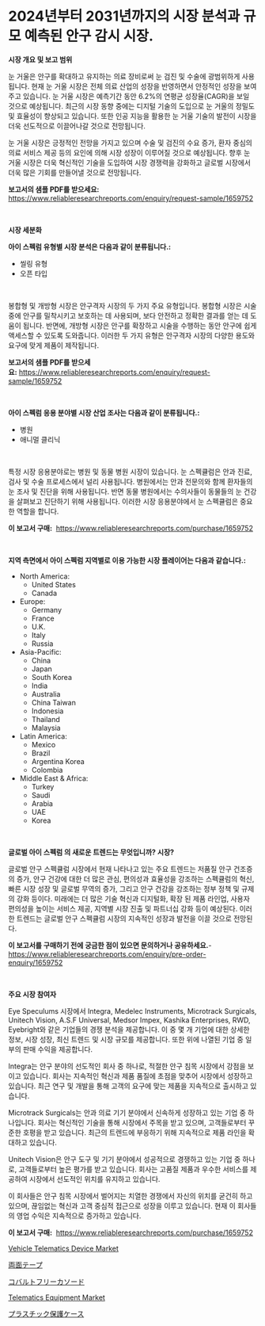<p><h1>2024년부터 2031년까지의 시장 분석과 규모 예측된 안구 감시 시장.</h1></p><p><strong>시장 개요 및 보고 범위</strong></p>
<p><p>눈 거울은 안구를 확대하고 유지하는 의료 장비로써 눈 검진 및 수술에 광범위하게 사용됩니다. 현재 눈 거울 시장은 전체 의료 산업의 성장을 반영하면서 안정적인 성장을 보여주고 있습니다. 눈 거울 시장은 예측기간 동안 6.2%의 연평균 성장율(CAGR)을 보일 것으로 예상됩니다. 최근의 시장 동향 중에는 디지털 기술의 도입으로 눈 거울의 정밀도 및 효율성이 향상되고 있습니다. 또한 인공 지능을 활용한 눈 거울 기술의 발전이 시장을 더욱 선도적으로 이끌어나갈 것으로 전망됩니다.</p><p>눈 거울 시장은 긍정적인 전망을 가지고 있으며 수술 및 검진의 수요 증가, 환자 중심의 의료 서비스 제공 등의 요인에 의해 시장 성장이 이루어질 것으로 예상됩니다. 향후 눈 거울 시장은 더욱 혁신적인 기술을 도입하여 시장 경쟁력을 강화하고 글로벌 시장에서 더욱 많은 기회를 만들어낼 것으로 전망됩니다.</p></p>
<p><strong>보고서의 샘플 PDF를 받으세요:</strong> <a href="https://www.reliableresearchreports.com/enquiry/request-sample/1659752">https://www.reliableresearchreports.com/enquiry/request-sample/1659752</a></p>
<p>&nbsp;</p>
<p><strong>시장 세분화</strong></p>
<p><strong>아이 스펙럼 유형별 시장 분석은 다음과 같이 분류됩니다.:</strong></p>
<p><ul><li>씰링 유형</li><li>오픈 타입</li></ul></p>
<p>&nbsp;</p>
<p><p>봉합형 및 개방형 시장은 안구격자 시장의 두 가지 주요 유형입니다. 봉합형 시장은 시술 중에 안구를 밀착시키고 보호하는 데 사용되며, 보다 안전하고 정확한 결과를 얻는 데 도움이 됩니다. 반면에, 개방형 시장은 안구를 확장하고 시술을 수행하는 동안 안구에 쉽게 액세스할 수 있도록 도와줍니다. 이러한 두 가지 유형은 안구격자 시장의 다양한 용도와 요구에 맞게 제품이 제작됩니다.</p></p>
<p><strong>보고서의 샘플 PDF를 받으세요:</strong>&nbsp;<a href="https://www.reliableresearchreports.com/enquiry/request-sample/1659752">https://www.reliableresearchreports.com/enquiry/request-sample/1659752</a></p>
<p>&nbsp;</p>
<p><strong> 아이 스펙럼 응용 분야별 시장 산업 조사는 다음과 같이 분류됩니다.:</strong></p>
<p><ul><li>병원</li><li>애니멀 클리닉</li></ul></p>
<p>&nbsp;</p>
<p><p>특정 시장 응용분야로는 병원 및 동물 병원 시장이 있습니다. 눈 스펙큘럼은 안과 진료, 검사 및 수술 프로세스에서 널리 사용됩니다. 병원에서는 안과 전문의와 함께 환자들의 눈 조사 및 진단을 위해 사용됩니다. 반면 동물 병원에서는 수의사들이 동물들의 눈 건강을 살펴보고 진단하기 위해 사용됩니다. 이러한 시장 응용분야에서 눈 스펙큘럼은 중요한 역할을 합니다.</p></p>
<p><strong>이 보고서 구매:</strong>&nbsp; <a href="https://www.reliableresearchreports.com/purchase/1659752">https://www.reliableresearchreports.com/purchase/1659752</a></p>
<p>&nbsp;</p>
<p><strong>지역 측면에서 아이 스펙럼 지역별로 이용 가능한 시장 플레이어는 다음과 같습니다.:</strong></p>
<p><ul>
    <li>
        North America:
        <ul>
            <li>United States</li>
            <li>Canada</li>
        </ul>
    </li>
    <li>
        Europe:
        <ul>
            <li>Germany</li>
            <li>France</li>
            <li>U.K.</li>
            <li>Italy</li>
            <li>Russia</li>
        </ul>
    </li>
    <li>
        Asia-Pacific:
        <ul>
            <li>China</li>
            <li>Japan</li>
            <li>South Korea</li>
            <li>India</li>
            <li>Australia</li>
            <li>China Taiwan</li>
            <li>Indonesia</li>
            <li>Thailand</li>
            <li>Malaysia</li>
        </ul>
    </li>
    <li>
        Latin America:
        <ul>
            <li>Mexico</li>
            <li>Brazil</li>
            <li>Argentina Korea</li>
            <li>Colombia</li>
        </ul>
    </li>
    <li>
        Middle East & Africa:
        <ul>
            <li>Turkey</li>
            <li>Saudi</li>
            <li>Arabia</li>
            <li>UAE</li>
            <li>Korea</li>
        </ul>
    </li>
    </ul></p>
<p>&nbsp;</p>
<p><strong>글로벌 아이 스펙럼 의 새로운 트렌드는 무엇입니까? 시장?</strong></p>
<p><p>글로벌 안구 스펙큘럼 시장에서 현재 나타나고 있는 주요 트렌드는 저품질 안구 건조증의 증가, 안구 건강에 대한 더 많은 관심, 편의성과 효율성을 강조하는 스펙큘럼의 혁신, 빠른 시장 성장 및 글로벌 무역의 증가, 그리고 안구 건강을 강조하는 정부 정책 및 규제의 강화 등이다. 미래에는 더 많은 기술 혁신과 디지털화, 확장 된 제품 라인업, 사용자 편의성을 높이는 서비스 제공, 지역별 시장 진출 및 파트너십 강화 등이 예상된다. 이러한 트렌드는 글로벌 안구 스펙큘럼 시장의 지속적인 성장과 발전을 이끌 것으로 전망된다.</p></p>
<p><strong>이 보고서를 구매하기 전에 궁금한 점이 있으면 문의하거나 공유하세요.</strong>- <a href="https://www.reliableresearchreports.com/enquiry/pre-order-enquiry/1659752">https://www.reliableresearchreports.com/enquiry/pre-order-enquiry/1659752</a></p>
<p>&nbsp;</p>
<p><strong>주요 시장 참여자</strong></p>
<p><p>Eye Speculums 시장에서 Integra, Medelec Instruments, Microtrack Surgicals, Unitech Vision, A.S.F Universal, Medsor Impex, Kashika Enterprises, RWD, Eyebright와 같은 기업들의 경쟁 분석을 제공합니다. 이 중 몇 개 기업에 대한 상세한 정보, 시장 성장, 최신 트렌드 및 시장 규모를 제공합니다. 또한 위에 나열된 기업 중 일부의 판매 수익을 제공합니다.</p><p>Integra는 안구 분야의 선도적인 회사 중 하나로, 적절한 안구 침목 시장에서 강점을 보이고 있습니다. 회사는 지속적인 혁신과 제품 품질에 초점을 맞추어 시장에서 성장하고 있습니다. 최근 연구 및 개발을 통해 고객의 요구에 맞는 제품을 지속적으로 출시하고 있습니다.</p><p>Microtrack Surgicals는 안과 의료 기기 분야에서 신속하게 성장하고 있는 기업 중 하나입니다. 회사는 혁신적인 기술을 통해 시장에서 주목을 받고 있으며, 고객들로부터 꾸준한 호평을 받고 있습니다. 최근의 트렌드에 부응하기 위해 지속적으로 제품 라인을 확대하고 있습니다.</p><p>Unitech Vision은 안구 도구 및 기기 분야에서 성공적으로 경쟁하고 있는 기업 중 하나로, 고객들로부터 높은 평가를 받고 있습니다. 회사는 고품질 제품과 우수한 서비스를 제공하여 시장에서 선도적인 위치를 유지하고 있습니다.</p><p>이 회사들은 안구 침목 시장에서 벌어지는 치열한 경쟁에서 자신의 위치를 굳건히 하고 있으며, 끊임없는 혁신과 고객 중심적 접근으로 성장을 이루고 있습니다. 현재 이 회사들의 영업 수익은 지속적으로 증가하고 있습니다.</p></p>
<p><strong>이 보고서 구매:</strong>&nbsp;&nbsp;<a href="https://www.reliableresearchreports.com/purchase/1659752">https://www.reliableresearchreports.com/purchase/1659752</a></p>
<p><p><a href="https://issuu.com/reportprime-2/docs/vehicle-telematics-device-market-size-2030.pptx">Vehicle Telematics Device Market</a></p><p><a href="https://medium.com/@briaabshire64/%E4%B8%A1%E9%9D%A2%E3%83%86%E3%83%BC%E3%83%97%E5%B8%82%E5%A0%B4-2031%E5%B9%B4%E3%81%BE%E3%81%A7%E3%81%AE%E3%83%88%E3%83%AC%E3%83%B3%E3%83%89-%E4%BA%88%E6%B8%AC-%E7%AB%B6%E4%BA%89%E5%88%86%E6%9E%90-94c52f080cdc">両面テープ</a></p><p><a href="https://github.com/cnnriuez22368/Market-Research-Report-List-1/blob/main/241006513830.md">コバルトフリーカソード</a></p><p><a href="https://issuu.com/reportprime-2/docs/telematics-equipment-market-size-2030.pptx">Telematics Equipment Market</a></p><p><a href="https://github.com/LeanneBruen2023/Market-Research-Report-List-1/blob/main/950550513831.md">プラスチック保護ケース</a></p></p>
